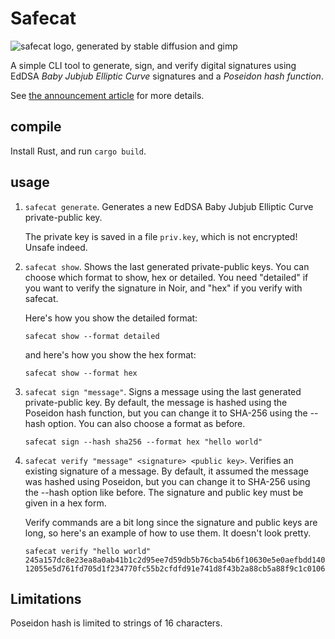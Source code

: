 # Safecat
![safecat logo, generated by stable diffusion and gimp](https://neiman.co.il/images/safecat.png)

A simple CLI tool to generate, sign, and verify digital signatures using EdDSA *Baby Jubjub Elliptic Curve* signatures and a *Poseidon hash function*.

See [the announcement article](http://neimanslab.org/2024-02-19/safecat.html) for more details.

## compile
Install Rust, and run `cargo build`.

## usage
1. `safecat generate`. Generates a new EdDSA Baby Jubjub Elliptic Curve private-public key.

    The private key is saved in a file `priv.key`, which is not encrypted! Unsafe indeed.

2. `safecat show`. Shows the last generated private-public keys. You can choose which format to show, hex or detailed. You need "detailed" if you want to verify the signature in Noir, and "hex" if you verify with safecat.

    Here's how you show the detailed format:
    ```
    safecat show --format detailed
    ```
    and here's how you show the hex format:
    ```
    safecat show --format hex
    ```

3. `safecat sign "message"`. Signs a message using the last generated private-public key. By default, the message is hashed using the Poseidon hash function, but you can change it to SHA-256 using the --hash option. You can also choose a format as before.
    ```
    safecat sign --hash sha256 --format hex "hello world"
    ```

4. `safecat verify "message" <signature> <public key>`. Verifies an existing signature of a message. By default, it assumed the message was hashed using Poseidon, but you can change it to SHA-256 using the --hash option like before. The signature and public key must be given in a hex form. 

    Verify commands are a bit long since the signature and public keys are long, so here's an example of how to use them. It doesn't look pretty.
    ```
    safecat verify "hello world" 245a157dc8e23ea8a0ab41b1c2d95ee7d59db5b76cba54b6f10630e5e0aefbdd140996400320386a9a2ec4b06ea7d1c885cd311751445ea171af1ab64dba5ace0420d34429497da49443ae35deb8e3daa745dc0e776df3703640078a67982cad 12055e5d761fd705d1f234770fc55b2cfdfd91e741d8f43b2a88cb5a88f9c1c01061ca2f21151da2903e7ccdf11dbda65c20851dd1df4ac522431041ea1738f9
    ```

## Limitations
Poseidon hash is limited to strings of 16 characters.
